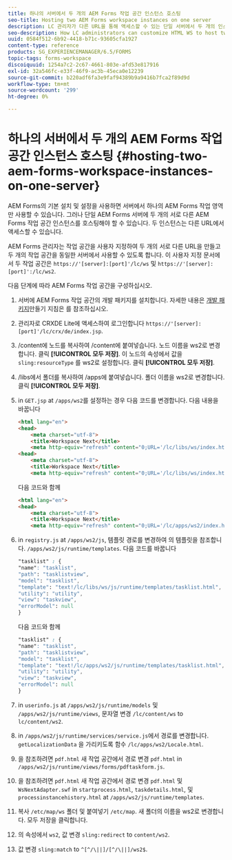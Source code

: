 ```yaml
---
title: 하나의 서버에서 두 개의 AEM Forms 작업 공간 인스턴스 호스팅
seo-title: Hosting two AEM Forms workspace instances on one server
description: LC 관리자가 다른 URL을 통해 액세스할 수 있는 단일 서버에서 두 개의 인스턴스를 호스팅하도록 HTML WS를 사용자 지정하는 방법
seo-description: How LC administrators can customize HTML WS to host two instances on a single server accessible via different URLs.
uuid: 0584f512-6b92-4418-b71c-93605cfa1927
content-type: reference
products: SG_EXPERIENCEMANAGER/6.5/FORMS
topic-tags: forms-workspace
discoiquuid: 1254a7c2-2c67-4661-803e-afd53e817916
exl-id: 32a546fc-e33f-46f9-ac3b-45eca0e12239
source-git-commit: b220adf6fa3e9faf94389b9a9416b7fca2f89d9d
workflow-type: tm+mt
source-wordcount: '299'
ht-degree: 0%

---
```


# 하나의 서버에서 두 개의 AEM Forms 작업 공간 인스턴스 호스팅 {#hosting-two-aem-forms-workspace-instances-on-one-server}

AEM Forms의 기본 설치 및 설정을 사용하면 서버에서 하나의 AEM Forms 작업 영역만 사용할 수 있습니다. 그러나 단일 AEM Forms 서버에 두 개의 서로 다른 AEM Forms 작업 공간 인스턴스를 호스팅해야 할 수 있습니다. 두 인스턴스는 다른 URL에서 액세스할 수 있습니다.

AEM Forms 관리자는 작업 공간을 사용자 지정하여 두 개의 서로 다른 URL을 만들고 두 개의 작업 공간을 동일한 서버에서 사용할 수 있도록 합니다. 이 사용자 지정 문서에서 두 작업 공간은 `https://'[server]:[port]'/lc/ws` 및 `https://'[server]:[port]':/lc/ws2`.

다음 단계에 따라 AEM Forms 작업 공간을 구성하십시오.

1. 서버에 AEM Forms 작업 공간의 개발 패키지를 설치합니다. 자세한 내용은 [개발 패키지](/help/forms/using/introduction-customizing-html-workspace.md#p-crx-package-p)만들기 지침은 를 참조하십시오.
1. 관리자로 CRXDE Lite에 액세스하여 로그인합니다 `https://'[server]:[port]'/lc/crx/de/index.jsp`.
1. /content에 노드를 복사하여 /content에 붙여넣습니다. 노드 이름을 ws2로 변경합니다. 클릭 **[!UICONTROL 모두 저장]**. 이 노드의 속성에서 값을 `sling:resourceType` 를 ws2로 설정합니다. 클릭 **[!UICONTROL 모두 저장]**.

1. /libs에서 폴더를 복사하여 /apps에 붙여넣습니다. 폴더 이름을 ws2로 변경합니다. 클릭 **[!UICONTROL 모두 저장]**.
1. in `GET.jsp` at `/apps/ws2`를 설정하는 경우 다음 코드를 변경합니다. 다음 내용을 바꿉니다

   ```html
   <html lang="en">
   <head>
       <meta charset="utf-8">
       <title>Workspace Next</title>
       <meta http-equiv="refresh" content="0;URL='/lc/libs/ws/index.html'" /><html lang="en">
   <head>
       <meta charset="utf-8">
       <title>Workspace Next</title>
       <meta http-equiv="refresh" content="0;URL='/lc/libs/ws/index.html'" />
   ```

   다음 코드와 함께

   ```html
   <html lang="en">
   <head>
       <meta charset="utf-8">
       <title>Workspace Next</title>
       <meta http-equiv="refresh" content="0;URL='/lc/apps/ws2/index.html'" />
   ```

1. in `registry.js` at `/apps/ws2/js`, 템플릿 경로를 변경하여 의 템플릿을 참조합니다. `/apps/ws2/js/runtime/templates`. 다음 코드를 바꿉니다

   ```css
   "tasklist" : {
   "name": "tasklist",
   "path": "tasklistview",
   "model": "tasklist",
   "template": "text!/lc/libs/ws/js/runtime/templates/tasklist.html",
   "utility": "utility",
   "view": "taskview",
   "errorModel": null
   }
   ```

   다음 코드와 함께

   ```css
   "tasklist" : {
   "name": "tasklist",
   "path": "tasklistview",
   "model": "tasklist",
   "template": "text!/lc/apps/ws2/js/runtime/templates/tasklist.html",
   "utility": "utility",
   "view": "taskview",
   "errorModel": null
   }
   ```

1. in `userinfo.js` at `/apps/ws2/js/runtime/models` 및 `/apps/ws2/js/runtime/views`, 문자열 변경 `/lc/content/ws` to `lc/content/ws2`.

1. in `/apps/ws2/js/runtime/services/service.js`에서 경로를 변경합니다. `getLocalizationData` 을 가리키도록 함수 `/lc/apps/ws2/Locale.html`.

1. 을 참조하려면 `pdf.html` 새 작업 공간에서 경로 변경 `pdf.html` in `/apps/ws2/js/runtime/views/forms/pdftaskform.js`.

1. 을 참조하려면 `pdf.html` 새 작업 공간에서 경로 변경 `pdf.html` 및 `WsNextAdapter.swf` in `startprocess.html`, `taskdetails.html`, 및 `processinstancehistory.html` at `/apps/ws2/js/runtime/templates`.

1. 복사 `/etc/map/ws` 폴더 및 붙여넣기 `/etc/map`. 새 폴더의 이름을 ws2로 변경합니다. 모두 저장을 클릭합니다.

1. 의 속성에서 `ws2`, 값 변경 `sling:redirect` to `content/ws2`.

1. 값 변경 `sling:match` to `^[^/\||]/[^/\||]/ws2$`.
